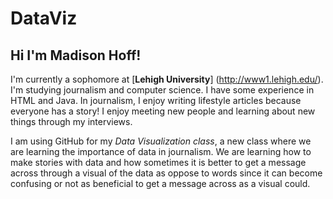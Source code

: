 # DataViz
## Hi I'm Madison Hoff!
I'm currently a sophomore at [**Lehigh University**] (http://www1.lehigh.edu/). I'm studying journalism and computer science. I have some experience in HTML and Java. In journalism, I enjoy writing lifestyle articles because everyone has a story! I enjoy meeting new people and learning about new things through my interviews.

I am using GitHub for my *Data Visualization class*, a new class where we are learning the importance of data in journalism. We are learning how to make stories with data and how sometimes it is better to get a message across through a visual of the data as oppose to words since it can become confusing or not as beneficial to get a message across as a visual could.
